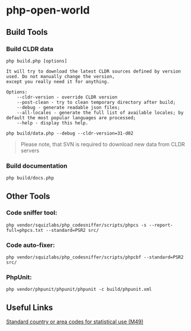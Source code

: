 # php-open-world

## Build Tools

### Build CLDR data

```Basic usage: 
php build.php [options]

It will try to download the latest CLDR sources defined by version used. Do not manually change the version, 
except you really need it for anything.

Options:
    --cldr-version - override CLDR version
    --post-clean - try to clean temporary directory after build;
    --debug - generate readable json files;
    --all-locales - generate the full list of available locales; by default the most popular languages are processed;
    --help - display this help.
```


```php build/data.php --debug --cldr-version=31-d02```

> Please note, that SVN is required to download new data from CLDR servers


### Build documentation

 ```php build/docs.php```

## Other Tools

### Code sniffer tool:

 ```php vendor/squizlabs/php_codesniffer/scripts/phpcs -s --report-full=phpcs.txt --standard=PSR2 src/```

### Code auto-fixer:

 ```php vendor/squizlabs/php_codesniffer/scripts/phpcbf --standard=PSR2 src/```    
 
### PhpUnit:

 ```php vendor/phpunit/phpunit/phpunit -c build/phpunit.xml```
 
## Useful Links

[Standard country or area codes for statistical use (M49)](https://unstats.un.org/unsd/methodology/m49/)
 
 
